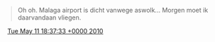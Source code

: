 > Oh oh\. Malaga airport is dicht vanwege aswolk\.\.\. Morgen moet ik daarvandaan vliegen\.

<img src="../../media/tweet.ico" width="12" /> [Tue May 11 18:37:33 +0000 2010](https://twitter.com/DromerDenker/status/13802904277)